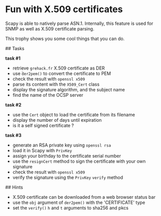 # Fun with X.509 certificates

Scapy is able to natively parse ASN.1. Internally, this feature is used for SNMP
as well as X.509 certificate parsing.

This trophy shows you some cool things that you can do.

## Tasks

**task #1**

- retrieve `grehack.fr` X.509 certificate as DER
- use ̀`der2pem()` to convert the certificate to PEM
- check the result with `openssl x509`
- parse its content with the `X509_Cert` class
- display the signature algorithm, and the subject name
- find the name of the OCSP server

**task #2**

- use the `Cert` object to load the certificate from its filename
- display the number of days until expiration
- is it a self signed certificate ?

**task #3**

- generate an RSA private key using `openssl rsa`
- load it in Scapy with `PrivKey`
- assign your birthday to the certificate serial number
- use the `resignCert` method to sign the certificate with your own signature
- check the result with `openssl x509`
- verify the signature using the `PrivKey` `verify` method

## Hints

- X.509 certificate can be downloaded from a web browser status bar
- use the `obj` argument of `der2pem()` with the 'CERTIFICATE' type
- set the `verify()` `h` and `t` arguments to sha256 and pkcs
